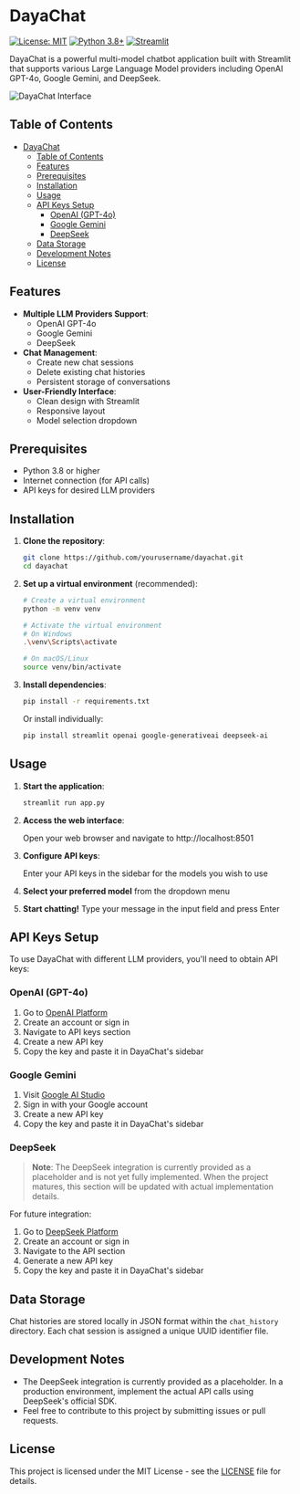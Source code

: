 # DayaChat

[![License: MIT](https://img.shields.io/badge/License-MIT-yellow.svg)](https://opensource.org/licenses/MIT)
[![Python 3.8+](https://img.shields.io/badge/python-3.8+-blue.svg)](https://www.python.org/downloads/)
[![Streamlit](https://img.shields.io/badge/Streamlit-FF4B4B?logo=Streamlit&logoColor=white)](https://streamlit.io)

DayaChat is a powerful multi-model chatbot application built with Streamlit that supports various Large Language Model providers including OpenAI GPT-4o, Google Gemini, and DeepSeek.

![DayaChat Interface](https://via.placeholder.com/800x400?text=DayaChat+Interface)

## Table of Contents

- [DayaChat](#dayachat)
  - [Table of Contents](#table-of-contents)
  - [Features](#features)
  - [Prerequisites](#prerequisites)
  - [Installation](#installation)
  - [Usage](#usage)
  - [API Keys Setup](#api-keys-setup)
    - [OpenAI (GPT-4o)](#openai-gpt-4o)
    - [Google Gemini](#google-gemini)
    - [DeepSeek](#deepseek)
  - [Data Storage](#data-storage)
  - [Development Notes](#development-notes)
  - [License](#license)

## Features

- **Multiple LLM Providers Support**:
  - OpenAI GPT-4o
  - Google Gemini
  - DeepSeek
- **Chat Management**:
  - Create new chat sessions
  - Delete existing chat histories
  - Persistent storage of conversations
- **User-Friendly Interface**:
  - Clean design with Streamlit
  - Responsive layout
  - Model selection dropdown

## Prerequisites

- Python 3.8 or higher
- Internet connection (for API calls)
- API keys for desired LLM providers

## Installation

1. **Clone the repository**:

   ```bash
   git clone https://github.com/yourusername/dayachat.git
   cd dayachat
   ```

2. **Set up a virtual environment** (recommended):

   ```bash
   # Create a virtual environment
   python -m venv venv

   # Activate the virtual environment
   # On Windows
   .\venv\Scripts\activate

   # On macOS/Linux
   source venv/bin/activate
   ```

3. **Install dependencies**:

   ```bash
   pip install -r requirements.txt
   ```

   Or install individually:

   ```bash
   pip install streamlit openai google-generativeai deepseek-ai
   ```

## Usage

1. **Start the application**:

   ```bash
   streamlit run app.py
   ```

2. **Access the web interface**:

   Open your web browser and navigate to http://localhost:8501

3. **Configure API keys**:

   Enter your API keys in the sidebar for the models you wish to use

4. **Select your preferred model** from the dropdown menu

5. **Start chatting!** Type your message in the input field and press Enter

## API Keys Setup

To use DayaChat with different LLM providers, you'll need to obtain API keys:

### OpenAI (GPT-4o)

1. Go to [OpenAI Platform](https://platform.openai.com/signup)
2. Create an account or sign in
3. Navigate to API keys section
4. Create a new API key
5. Copy the key and paste it in DayaChat's sidebar

### Google Gemini

1. Visit [Google AI Studio](https://makersuite.google.com/app/apikey)
2. Sign in with your Google account
3. Create a new API key
4. Copy the key and paste it in DayaChat's sidebar

### DeepSeek

> **Note**: The DeepSeek integration is currently provided as a placeholder and is not yet fully implemented. When the project matures, this section will be updated with actual implementation details.

For future integration:

1. Go to [DeepSeek Platform](https://platform.deepseek.com/)
2. Create an account or sign in
3. Navigate to the API section
4. Generate a new API key
5. Copy the key and paste it in DayaChat's sidebar

## Data Storage

Chat histories are stored locally in JSON format within the `chat_history` directory. Each chat session is assigned a unique UUID identifier file.

## Development Notes

- The DeepSeek integration is currently provided as a placeholder. In a production environment, implement the actual API calls using DeepSeek's official SDK.
- Feel free to contribute to this project by submitting issues or pull requests.

## License

This project is licensed under the MIT License - see the [LICENSE](LICENSE) file for details.
